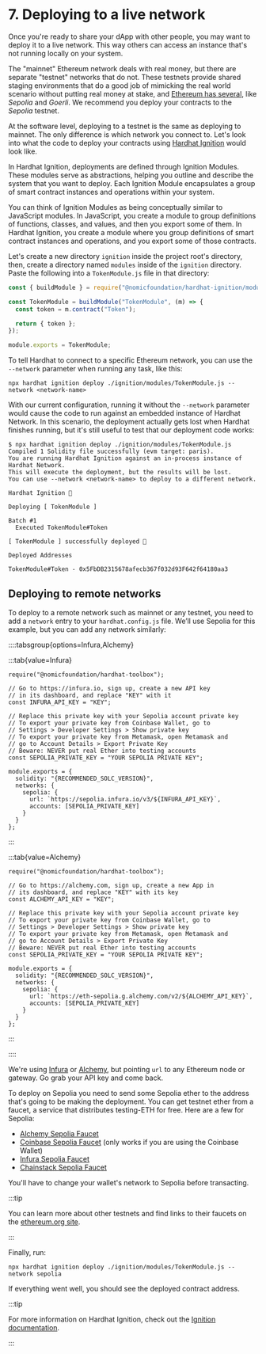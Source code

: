 # 7. Deploying to a live network

Once you're ready to share your dApp with other people, you may want to deploy it to a live network. This way others can access an instance that's not running locally on your system.

The "mainnet" Ethereum network deals with real money, but there are separate "testnet" networks that do not. These testnets provide shared staging environments that do a good job of mimicking the real world scenario without putting real money at stake, and [Ethereum has several](https://ethereum.org/en/developers/docs/networks/#ethereum-testnets), like _Sepolia_ and _Goerli_. We recommend you deploy your contracts to the _Sepolia_ testnet.

At the software level, deploying to a testnet is the same as deploying to mainnet. The only difference is which network you connect to. Let's look into what the code to deploy your contracts using [Hardhat Ignition](/ignition) would look like.

In Hardhat Ignition, deployments are defined through Ignition Modules. These modules serve as abstractions, helping you outline and describe the system that you want to deploy. Each Ignition Module encapsulates a group of smart contract instances and operations within your system.

You can think of Ignition Modules as being conceptually similar to JavaScript modules. In JavaScript, you create a module to group definitions of functions, classes, and values, and then you export some of them. In Hardhat Ignition, you create a module where you group definitions of smart contract instances and operations, and you export some of those contracts.

Let's create a new directory `ignition` inside the project root's directory, then, create a directory named `modules` inside of the `ignition` directory. Paste the following into a `TokenModule.js` file in that directory:

```js
const { buildModule } = require("@nomicfoundation/hardhat-ignition/modules");

const TokenModule = buildModule("TokenModule", (m) => {
  const token = m.contract("Token");

  return { token };
});

module.exports = TokenModule;
```

To tell Hardhat to connect to a specific Ethereum network, you can use the `--network` parameter when running any task, like this:

```
npx hardhat ignition deploy ./ignition/modules/TokenModule.js --network <network-name>
```

With our current configuration, running it without the `--network` parameter would cause the code to run against an embedded instance of Hardhat Network. In this scenario, the deployment actually gets lost when Hardhat finishes running, but it's still useful to test that our deployment code works:

```
$ npx hardhat ignition deploy ./ignition/modules/TokenModule.js
Compiled 1 Solidity file successfully (evm target: paris).
You are running Hardhat Ignition against an in-process instance of Hardhat Network.
This will execute the deployment, but the results will be lost.
You can use --network <network-name> to deploy to a different network.

Hardhat Ignition 🚀

Deploying [ TokenModule ]

Batch #1
  Executed TokenModule#Token

[ TokenModule ] successfully deployed 🚀

Deployed Addresses

TokenModule#Token - 0x5FbDB2315678afecb367f032d93F642f64180aa3
```

## Deploying to remote networks

To deploy to a remote network such as mainnet or any testnet, you need to add a `network` entry to your `hardhat.config.js` file. We’ll use Sepolia for this example, but you can add any network similarly:

::::tabsgroup{options=Infura,Alchemy}

:::tab{value=Infura}

```js{5,11,15-20}
require("@nomicfoundation/hardhat-toolbox");

// Go to https://infura.io, sign up, create a new API key
// in its dashboard, and replace "KEY" with it
const INFURA_API_KEY = "KEY";

// Replace this private key with your Sepolia account private key
// To export your private key from Coinbase Wallet, go to
// Settings > Developer Settings > Show private key
// To export your private key from Metamask, open Metamask and
// go to Account Details > Export Private Key
// Beware: NEVER put real Ether into testing accounts
const SEPOLIA_PRIVATE_KEY = "YOUR SEPOLIA PRIVATE KEY";

module.exports = {
  solidity: "{RECOMMENDED_SOLC_VERSION}",
  networks: {
    sepolia: {
      url: `https://sepolia.infura.io/v3/${INFURA_API_KEY}`,
      accounts: [SEPOLIA_PRIVATE_KEY]
    }
  }
};
```

:::

:::tab{value=Alchemy}

```js{5,11,15-20}
require("@nomicfoundation/hardhat-toolbox");

// Go to https://alchemy.com, sign up, create a new App in
// its dashboard, and replace "KEY" with its key
const ALCHEMY_API_KEY = "KEY";

// Replace this private key with your Sepolia account private key
// To export your private key from Coinbase Wallet, go to
// Settings > Developer Settings > Show private key
// To export your private key from Metamask, open Metamask and
// go to Account Details > Export Private Key
// Beware: NEVER put real Ether into testing accounts
const SEPOLIA_PRIVATE_KEY = "YOUR SEPOLIA PRIVATE KEY";

module.exports = {
  solidity: "{RECOMMENDED_SOLC_VERSION}",
  networks: {
    sepolia: {
      url: `https://eth-sepolia.g.alchemy.com/v2/${ALCHEMY_API_KEY}`,
      accounts: [SEPOLIA_PRIVATE_KEY]
    }
  }
};
```

:::

::::

We're using [Infura](https://infura.io) or [Alchemy](https://alchemy.com/), but pointing `url` to any Ethereum node or gateway. Go grab your API key and come back.

To deploy on Sepolia you need to send some Sepolia ether to the address that's going to be making the deployment. You can get testnet ether from a faucet, a service that distributes testing-ETH for free. Here are a few for Sepolia:

- [Alchemy Sepolia Faucet](https://sepoliafaucet.com/)
- [Coinbase Sepolia Faucet](https://coinbase.com/faucets/ethereum-sepolia-faucet) (only works if you are using the Coinbase Wallet)
- [Infura Sepolia Faucet](https://www.infura.io/faucet/sepolia)
- [Chainstack Sepolia Faucet](https://faucet.chainstack.com/sepolia-faucet)

You'll have to change your wallet's network to Sepolia before transacting.

:::tip

You can learn more about other testnets and find links to their faucets on the [ethereum.org site](https://ethereum.org/en/developers/docs/networks/#ethereum-testnets).

:::

Finally, run:

```
npx hardhat ignition deploy ./ignition/modules/TokenModule.js --network sepolia
```

If everything went well, you should see the deployed contract address.

:::tip

For more information on Hardhat Ignition, check out the [Ignition documentation](/ignition).

:::
